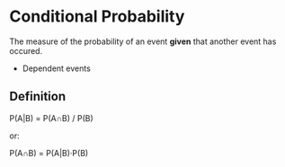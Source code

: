 # Conditional Probability
The measure of the probability of an event **given** that another event has occured.
* Dependent events

## Definition
P(A|B) = P(A&cap;B) / P(B)

or:

P(A&cap;B) = P(A|B)&middot;P(B)


